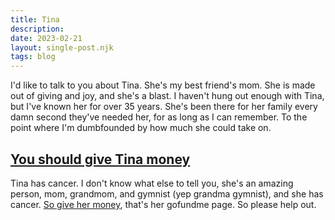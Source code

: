 ```yaml
---
title: Tina
description: 
date: 2023-02-21
layout: single-post.njk
tags: blog
---
```


I'd like to talk to you about Tina. She's my best friend's mom. She is made out of giving and joy, and she's a blast. I haven't hung out enough with Tina, but I've known her for over 35 years. She's been there for her family every damn second they've needed her, for as long as I can remember. To the point where I'm dumbfounded by how much she could take on.

## [You should give Tina money](https://www.gofundme.com/f/tina-juhlin-handstand-fund)

Tina has cancer. I don't know what else to tell you, she's an amazing person, mom, grandmom, and gymnist (yep grandma gymnist), and she has cancer. [So give her money](https://www.gofundme.com/f/tina-juhlin-handstand-fund), that's her gofundme page. So please help out.
